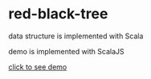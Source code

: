 # red-black-tree

data structure is implemented with Scala

demo is implemented with ScalaJS

[click to see demo](https://niole.github.io/red-black-tree/)

